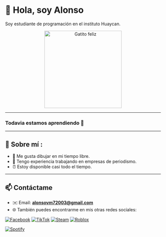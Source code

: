# 👋 Hola, soy Alonso
Soy estudiante de programación en el instituto Huaycan.
<p align="center">
  <img src="https://media.giphy.com/media/JIX9t2j0ZTN9S/giphy.gif" alt="Gatito feliz" width="250"/>
</p>

---

### Todavia estamos aprendiendo 📖

---

## 📂 Sobre mí : 
- 🎨 Me gusta dibujar en mi tiempo libre.  
- 📰 Tengo experiencia trabajando en empresas de periodismo.
- ⏰ Estoy disponible casi todo el tiempo.  

---

## 📫 Contáctame
- ✉️ Email: **alonsovm72003@gmail.com**  
- 🌐 También puedes encontrarme en mis otras redes sociales:  
  
[![Facebook](https://img.shields.io/badge/Facebook-1877F2?style=for-the-badge&logo=facebook&logoColor=white)](https://www.facebook.com/alonso.vivasmalpica)  [![TikTok](https://img.shields.io/badge/TikTok-000000?style=for-the-badge&logo=tiktok&logoColor=white)](https://www.tiktok.com/@soi_alons0)  [![Steam](https://img.shields.io/badge/Steam-171A21?style=for-the-badge&logo=steam&logoColor=white)](https://steamcommunity.com/profiles/76561199729738260/)  [![Roblox](https://img.shields.io/badge/Roblox-D71F26?style=for-the-badge&logo=roblox&logoColor=white)](https://www.roblox.com/es/users/1857079603/profile)   

[![Spotify](https://novatorem.vercel.app/api/spotify)](https://open.spotify.com/user/TU_USER_ID)







